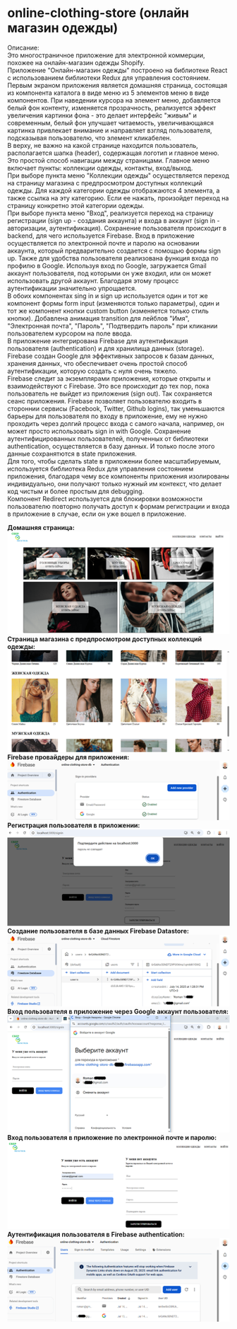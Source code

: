 # online-clothing-store (онлайн магазин одежды)

Описание:<br />
Это многостраничное приложение для электронной коммерции, похожее на онлайн-магазин одежды Shopify.<br />
Приложение "Онлайн-магазин одежды" построено на библиотеке React с использованием библиотеки Redux для управления состоянием.<br />
Первым экраном приложения является домашняя страница, состоящая из компонента каталога в виде меню из 5 элементов меню в виде компонентов. При наведении курсора на элемент меню, добавляется белый фон контенту, изменяется прозрачность, реализуется эффект увеличения картинки фона - это делает интерфейс "живым" и современным, белый фон улучшает читаемость, увеличивающаяся картинка привлекает внимание и направляет взгляд пользователя, подсказывая пользователю, что элемент кликабелен.<br />
В верху, не важно на какой странице находится пользователь, располагается шапка (header), содержащая логотип и главное меню. Это простой способ навигации между страницами. Главное меню включает пункты: коллекции одежды, контакты, вход/выход.<br />
При выборе пункта меню "Коллекции одежды" осуществляется переход на страницу магазина с предпросмотром доступных коллекций одежды. Для каждой категории одежды отображаются 4 элемента, а также ссылка на эту категорию. Если ее нажать, произойдет переход на страницу конкретно этой категории одежды.<br />
При выборе пункта меню "Вход", реализуется переход на страницу регистрации (sign up - создания аккаунта) и входа в аккаунт (sign in - авторизации, аутентификация). Сохранение пользователя происходит в backend, для чего используется Firebase. Вход в приложение осуществляется по электронной почте и паролю на основании аккаунта, который предварительно создается с помощью формы sign up. Также для удобства пользователя реализована функция входа по профилю в Google. Используя вход по Google, загружается Gmail аккаунт пользователя, под которыми он уже входил, или он может использовать другой аккаунт. Благодаря этому процесс аутентификации значительно упрощается.<br />
В обоих компонентах sing in и sign up используется один и тот же компонент формы form input (изменяются только параметры), один и тот же компонент кнопки custom button (изменяется только стиль кнопки). Добавлена анимация transition для лейблов "Имя", "Электронная почта", "Пароль", "Подтвердить пароль" при кликании пользователем курсором на поле ввода.<br />
В приложение интегрирована Firebase для аутентификация пользователя (authentication) и для хранилища данных (storage). Firebase создан Google для эффективных запросов к базам данных, хранения данных, что обеспечивает очень простой способ аутентификации, которую создать с нуля очень тяжело.<br />
Firebase следит за экземплярами приложения, которые открыты и взаимодействуют с Firebase. Это все происходит до тех пор, пока пользователь не выйдет из приложения (sign out). Так сохраняется сеанс приложения. Firebase позволяет пользователю входить в стороннии сервисы (Facebook, Twitter, Github logins), так уменьшаются барьеры для пользователя по входу в приложение, ему не нужно проходить через долгий процесс входа с самого начала, например, он может просто использовать sign in with Google. Сохранение аутентифицированных пользователей, полученных от библиотеки authentication, осуществляется в базу данных. И только после этого данные сохранятются в state приложения.<br />
Для того, чтобы сделать state в приложении более масштабируемым, используется библиотека Redux для управления состоянием приложения, благодаря чему все компоненты приложения изолированы индивидуально, они получают только нужный им контекст, что делает код чистым и более простым для debugging.<br />
Компонент Redirect используется для блокировки возможности пользователю повторно получать доступ к формам регистрации и входа в приложение в случае, если он уже вошел в приложение.<br />

**Домашняя страница:**<br />
!['Скриншот проекта 1'](img/screenshot_01_homepage.PNG)<br />
**Страница магазина с предпросмотром доступных коллекций одежды:**<br />
!['Скриншот проекта 2'](img/screenshot_02_shoppage_cloth_collections.PNG)<br />
**Firebase провайдеры для приложения:**<br />
!['Скриншот проекта 3'](img/screenshot_03_sign-in-and-up-firebase-providers.PNG)<br />
**Регистрация пользователя в приложении:**<br />
!['Скриншот проекта 4'](img/screenshot_04_typed_wrong_registration_password.PNG)<br />
**Создание пользователя в базе данных Firebase Datastore:**<br />
!['Скриншот проекта 5'](img/screenshot_05_create_user_in_database.PNG)<br />
**Вход пользователя в приложение через Google аккаунт пользователя:**<br />
!['Скриншот проекта 6'](img/screenshot_06_sign_in_with_google.PNG)<br />
**Вход пользователя в приложение по электронной почте и паролю:**<br />
!['Скриншот проекта 7'](img/screenshot_07_sign_in_with_email_password.PNG)<br />
**Аутентификация пользователя в Firebase authentication:**<br />
!['Скриншот проекта 8'](img/screenshot_08_sign_in_with_google_firebase_auth.PNG)<br />
